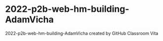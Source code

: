 # 2022-p2b-web-hm-building-AdamVicha
2022-p2b-web-hm-building-AdamVicha created by GitHub Classroom
Víta
